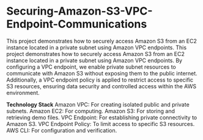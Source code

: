 # Securing-Amazon-S3-VPC-Endpoint-Communications
This project demonstrates how to securely access Amazon S3 from an EC2 instance located in a private subnet using Amazon VPC endpoints. This project demonstrates how to securely access Amazon S3 from an EC2 instance located in a private subnet using Amazon VPC endpoints. By configuring a VPC endpoint, we enable private subnet resources to communicate with Amazon S3 without exposing them to the public internet. Additionally, a VPC endpoint policy is applied to restrict access to specific S3 resources, ensuring data security and controlled access within the AWS environment.

**Technology Stack**
Amazon VPC: For creating isolated public and private subnets.
Amazon EC2: For computing.
Amazon S3: For storing and retrieving demo files.
VPC Endpoint: For establishing private connectivity to Amazon S3.
VPC Endpoint Policy: To limit access to specific S3 resources.
AWS CLI: For configuration and verification.

